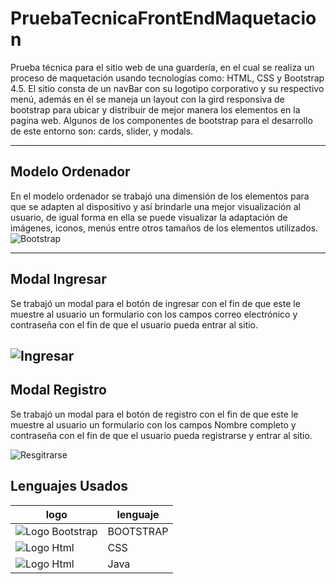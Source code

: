 # PruebaTecnicaFrontEndMaquetacion
Prueba técnica para el sitio web de una guardería, en el cual se realiza un proceso de maquetación usando tecnologías como: HTML, CSS y Bootstrap 4.5. El sitio consta de un navBar con su logotipo corporativo y su respectivo menú, además en él se maneja un layout con la gird responsiva de bootstrap para ubicar y distribuir de mejor manera los elementos en la pagina web. Algunos de los componentes de bootstrap para el desarrollo de este entorno son: cards, slider, y modals. 


---
## Modelo Ordenador
En el modelo ordenador se trabajó una dimensión de los elementos para que se adapten al dispositivo y así brindarle una mejor visualización al usuario, de igual forma en ella se puede visualizar la adaptación de imágenes, iconos, menús entre otros tamaños de los elementos utilizados.
![Bootstrap](Presentacion/Ordenador.png)

---
## Modal Ingresar 
Se trabajó un modal para el botón de ingresar con el fin de que este le muestre al usuario un formulario con los campos correo electrónico y contraseña con el fin de que el usuario pueda entrar al sitio.

![Ingresar](Presentacion/Ingresar.png)
---
## Modal Registro
Se trabajó un modal para el botón de registro con el fin de que este le muestre al usuario un formulario con los campos Nombre completo y contraseña con el fin de que el usuario pueda registrarse y entrar al sitio.

![Resgitrarse](Presentacion/Resgistro.png)

## Lenguajes Usados

|logo | lenguaje|
|-------|--------|
| ![Logo Bootstrap](Presentacion/bootstrap.png)  | BOOTSTRAP |
| ![Logo Html](Presentacion/css.png)  | CSS |
| ![Logo Html](Presentacion/js.png)  | Java |